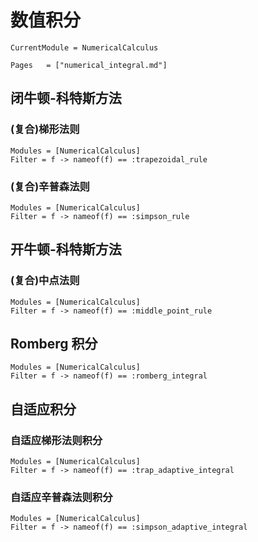 # 数值积分

```@meta
CurrentModule = NumericalCalculus
```

```@index
Pages   = ["numerical_integral.md"]
```

## 闭牛顿-科特斯方法

### (复合)梯形法则
```@autodocs
Modules = [NumericalCalculus]
Filter = f -> nameof(f) == :trapezoidal_rule
```

### (复合)辛普森法则
```@autodocs
Modules = [NumericalCalculus]
Filter = f -> nameof(f) == :simpson_rule
```

## 开牛顿-科特斯方法

### (复合)中点法则
```@autodocs
Modules = [NumericalCalculus]
Filter = f -> nameof(f) == :middle_point_rule
```


## Romberg 积分
```@autodocs
Modules = [NumericalCalculus]
Filter = f -> nameof(f) == :romberg_integral
```

## 自适应积分

### 自适应梯形法则积分
```@autodocs
Modules = [NumericalCalculus]
Filter = f -> nameof(f) == :trap_adaptive_integral
```

### 自适应辛普森法则积分
```@autodocs
Modules = [NumericalCalculus]
Filter = f -> nameof(f) == :simpson_adaptive_integral
```
